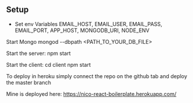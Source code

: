 ## Setup
- Set env Variables
EMAIL_HOST, EMAIL_USER, EMAIL_PASS, EMAIL_PORT, APP_HOST, MONGODB_URI, NODE_ENV

Start Mongo
mongod --dbpath <PATH_TO_YOUR_DB_FILE>

Start the server:
npm start

Start the client:
cd client
npm start

To deploy in heroku simply connect the repo on the github tab and deploy the master branch

Mine is deployed here: https://nico-react-boilerplate.herokuapp.com/
